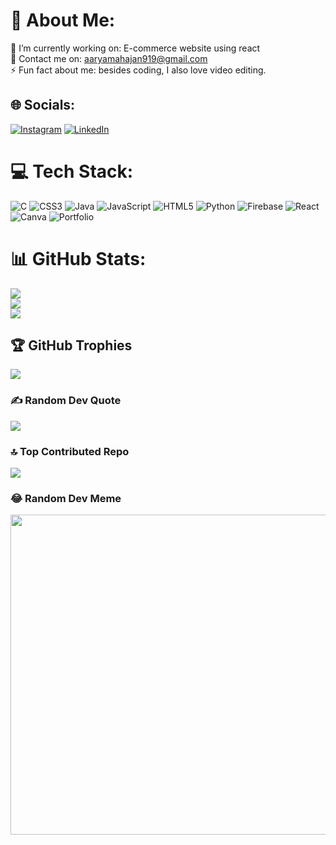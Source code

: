 # 💫 About Me:
🔭 I’m currently working on: E-commerce website using react<br>💬 Contact me on: aaryamahajan919@gmail.com<br>⚡ Fun fact about me: besides coding, I also love video editing.


## 🌐 Socials:
[![Instagram](https://img.shields.io/badge/Instagram-%23E4405F.svg?logo=Instagram&logoColor=white)](https://instagram.com/aarya_m919) [![LinkedIn](https://img.shields.io/badge/LinkedIn-%230077B5.svg?logo=linkedin&logoColor=white)](https://linkedin.com/in/aarya-mahajan-034191231) 

# 💻 Tech Stack:
![C](https://img.shields.io/badge/c-%2300599C.svg?style=flat-square&logo=c&logoColor=white) ![CSS3](https://img.shields.io/badge/css3-%231572B6.svg?style=flat-square&logo=css3&logoColor=white) ![Java](https://img.shields.io/badge/java-%23ED8B00.svg?style=flat-square&logo=java&logoColor=white) ![JavaScript](https://img.shields.io/badge/javascript-%23323330.svg?style=flat-square&logo=javascript&logoColor=%23F7DF1E) ![HTML5](https://img.shields.io/badge/html5-%23E34F26.svg?style=flat-square&logo=html5&logoColor=white) ![Python](https://img.shields.io/badge/python-3670A0?style=flat-square&logo=python&logoColor=ffdd54) ![Firebase](https://img.shields.io/badge/firebase-%23039BE5.svg?style=flat-square&logo=firebase) ![React](https://img.shields.io/badge/react-%2320232a.svg?style=flat-square&logo=react&logoColor=%2361DAFB) ![Canva](https://img.shields.io/badge/Canva-%2300C4CC.svg?style=flat-square&logo=Canva&logoColor=white) ![Portfolio](https://img.shields.io/badge/Portfolio-%23000000.svg?style=flat-square&logo=firefox&logoColor=#FF7139)
# 📊 GitHub Stats:
![](https://github-readme-stats.vercel.app/api?username=aaryamahajan919&theme=dark&hide_border=false&include_all_commits=false&count_private=false)<br/>
![](https://github-readme-streak-stats.herokuapp.com/?user=aaryamahajan919&theme=dark&hide_border=false)<br/>
![](https://github-readme-stats.vercel.app/api/top-langs/?username=aaryamahajan919&theme=dark&hide_border=false&include_all_commits=false&count_private=false&layout=compact)

## 🏆 GitHub Trophies
![](https://github-profile-trophy.vercel.app/?username=aaryamahajan919&theme=radical&no-frame=false&no-bg=true&margin-w=4)

### ✍️ Random Dev Quote
![](https://quotes-github-readme.vercel.app/api?type=vetical&theme=merko)

### 🔝 Top Contributed Repo
![](https://github-contributor-stats.vercel.app/api?username=aaryamahajan919&limit=5&theme=gruvbox&combine_all_yearly_contributions=true)

### 😂 Random Dev Meme
<img src="[https://rm.up.railway.app/](https://i.pinimg.com/736x/3c/2f/03/3c2f039ee424b5a44c9e7e54542fb73d.jpg)" width="512px"/>

<!-- Proudly created with GPRM ( https://gprm.itsvg.in ) -->
